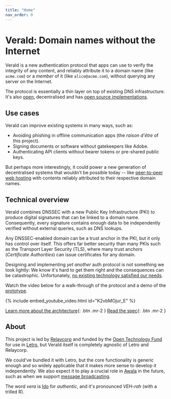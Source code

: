 ```yaml
---
title: "Home"
nav_order: 0
---
```


# VeraId: Domain names without the Internet

VeraId is a new authentication protocol that apps can use to verify the integrity of any content, and reliably attribute it to a domain name (like `acme.com`) or a _member_ of it (like `alice@acme.com`), without querying any server on the Internet.

The protocol is essentially a thin layer on top of existing DNS infrastructure. It's also [open](./spec.md), decentralised and has [open source implementations](./architecture.md). 

## Use cases

VeraId can improve existing systems in many ways, such as:

- Avoiding phishing in offline communication apps (the _raison d'être_ of this project).
- Signing documents or software without gatekeepers like Adobe.
- Authenticating API clients without bearer tokens or pre-shared public keys.

But perhaps more interestingly, it could power a new generation of decentralised systems that wouldn't be possible today -- like [peer-to-peer web hosting](https://en.wikipedia.org/wiki/Peer-to-peer_web_hosting) with contents reliably attributed to their respective domain names.

## Technical overview

VeraId combines DNSSEC with a new Public Key Infrastructure (PKI) to produce digital signatures that can be linked to a domain name. Consequently, every signature contains enough data to be independently verified without external queries, such as DNS lookups.

Any DNSSEC-enabled domain can be a trust anchor in the PKI, but it only has control over itself. This offers far better security than many PKIs such as the Transport Layer Security (TLS), where many trust anchors (_Certificate Authorities_) can issue certificates for any domain.

Designing and implementing _yet another_ auth protocol is not something we took lightly: We know it's hard to get them right and the consequences can be catastrophic. Unfortunately, [no existing technology satisfied our needs](./prior-art.md).

Watch the video below for a walk-through of the protocol and a demo of the [prototype](https://github.com/relaycorp/veraid-poc).

{% include embed_youtube_video.html id="K2vbMOjur_E" %}

[Learn more about the architecture](./architecture.md){: .btn .mr-2 }
[Read the spec](./spec.md){: .btn .mr-2 }

## About

This project is led by [Relaycorp](https://relaycorp.tech) and funded by the [Open Technology Fund](https://opentech.fund) for use in [Letro](https://letro.app/en/), but VeraId itself is completely agnostic of Letro and Relaycorp.

We could've bundled it with Letro, but the core functionality is generic enough and so widely applicable that it makes more sense to develop it independently. We also expect it to play a crucial role in [Awala](https://awala.network/) in the future, such as when we support [message broadcasting](https://github.com/AwalaNetwork/specs/issues/43).

The word _vera_ is [Ido](https://www.idolinguo.org.uk/general.htm) for _authentic_, and it's pronounced _VEH-rah_ (with a trilled R).
